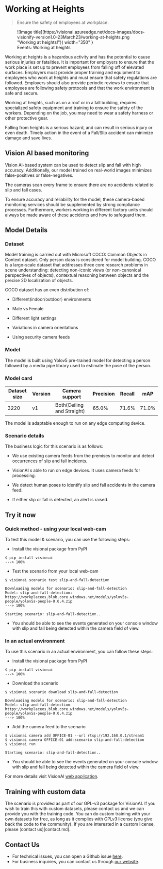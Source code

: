 
# **Working at Heights** 

> Ensure the safety of employees at workplace.

<figure markdown>
  ![Image title](https://visionai.azureedge.net/docs-images/docs-visionify-version1.0-23March23/working-at-heights.png "Working at heights!"){ width="350" }
  <figcaption>Events: Working at heights</figcaption>
</figure>


Working at heights is a hazardous activity and has the potential to cause serious injuries or fatalities. It is important for employers to ensure that the work place is set up to prevent employees from falling off of elevated surfaces. Employers must provide proper training and equipment to employees who work at heights and must ensure that safety regulations are followed. Employers should also provide periodic reviews to ensure that employees are following safety protocols and that the work environment is safe and secure.

Working at heights, such as on a roof or in a tall building, requires specialized safety equipment and training to ensure the safety of the workers. Depending on the job, you may need to wear a safety harness or other protective gear.

Falling from heights is a serious hazard, and can result in serious injury or even death. Timely action in the event of a Fall/Slip accident can minimize damage and save lives.



## Vision AI based monitoring 

Vision AI-based system can be used to detect slip and fall with high accuracy. Additionally, our model trained on real-world images minimizes false-positives or false-negatives.  

The cameras scan every frame to ensure there are no accidents related to slip and fall cases. 

To ensure accuracy and reliability for the model, these camera-based monitoring services should be supplemented by strong compliance processes. Furthermore, workers working in different factory units should always be made aware of these accidents and how to safeguard them. 

## Model Details 

### Dataset 

Model training is carried out with Microsoft COCO: Common Objects in Context dataset. Only person class is considered for model building. COCO is a  large-scale dataset that addresses three core research problems in scene understanding: detecting non-iconic views (or non-canonical perspectives of objects), contextual reasoning between objects and the precise 2D localization of objects. 

COCO dataset has an even distribution of: 

- Different(indoor/outdoor) environments 

- Male vs Female  

- Different light settings 

- Variations in camera orientations 

- Using security camera feeds 

### Model 

The model is built using Yolov5 pre-trained model for detecting a person followed by a media pipe library used to estimate the pose of the person.

### Model card

 <div class="table">
    <table class="fl-table">
        <thead>
        <tr><th>Dataset size</th>
            <th>Version</th>
            <th>Camera support</th>
            <th>Precision</th>
            <th>Recall</th>
            <th> mAP  </th>  
        </thead>
        <tbody>
        <tr>
            <td>3220</td>
            <td>v1</td>
            <td>Both(Ceiling and Straight)</td>
            <td>65.0% </td>
            <td>71.6% </td>
            <td>71.0% </td>
        </tr>
        </tbody>
    </table>
</div>



The model is adaptable enough to run on any edge computing device.


### Scenario details


The business logic for this scenario is as follows: 

- We use existing camera feeds from the premises to monitor and detect occurrences of slip and fall incidents. 

- VisionAI s able to run on edge devices. It uses camera feeds for processing. 

- We detect human poses to identify slip and fall accidents in the camera feed.  
- If either slip or fall is detected, an alert is raised.

## Try it now 

### Quick method - using your local web-cam

To test this model & scenario, you can use the following steps:

- Install the visionai package from PyPI

<div class=termy>

```console
$ pip install visionai
---> 100%
```
</div>

- Test the scenario from your local web-cam

<div class=termy>

```console
$ visionai scenario test slip-and-fall-detection

Downloading models for scenario: slip-and-fall-detection
Model: slip-and-fall-detection: https://workplaceos.blob.core.windows.net/models/yolov5s-people/yolov5s-people-0.0.4.zip
---> 100%

Starting scenario: slip-and-fall-detection..

```
</div>


- You should be able to see the events generated on your console window with slip and fall being detected within the camera field of view.

### In an actual environment

To use this scenario in an actual environment, you can follow these steps:

- Install the visionai package from PyPI

<div class=termy>

```console
$ pip install visionai
---> 100%
```
</div>

- Download the scenario

<div class=termy>

```console
$ visionai scenario download slip-and-fall-detection

Downloading models for scenario: slip-and-fall-detection
Model: slip-and-fall-detection
https://workplaceos.blob.core.windows.net/models/yolov5s-people/yolov5s-people-0.0.4.zip
---> 100%
```

</div>

- Add the camera feed to the scenario

<div class=termy>

```console
$ visionai camera add OFFICE-01 --url rtsp://192.168.0.1/stream1
$ visionai camera OFFICE-01 add-scenario slip-and-fall-detection
$ visionai run

Starting scenario: slip-and-fall-detection..

```

</div>

- You should be able to see the events generated on your console window with slip and fall being detected within the camera field of view.

For more details visit VisionAI [web application](https://visionify.ai/).


## Training with custom data

The scenario is provided as part of our GPL-v3 package for VisionAI. If you wish to train this with custom datasets, please contact us and we can provide you with the training code. You can do custom training with your own datasets for free, as long as it complies with GPLv3 license (you give back the code to the community). If you are interested in a custom license, please (contact us)[contact.md].


## Contact Us

- For technical issues, you can open a Github issue [here](https://github.com/visionify/visionai).
- For business inquiries, you can contact us through [our website](https://visionify.ai/contact-us/).